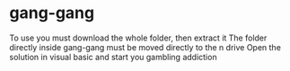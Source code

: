 # gang-gang
To use you must download the whole folder, then extract it
The folder directly inside gang-gang must be moved directly to the n drive
Open the solution in visual basic and start you gambling addiction
